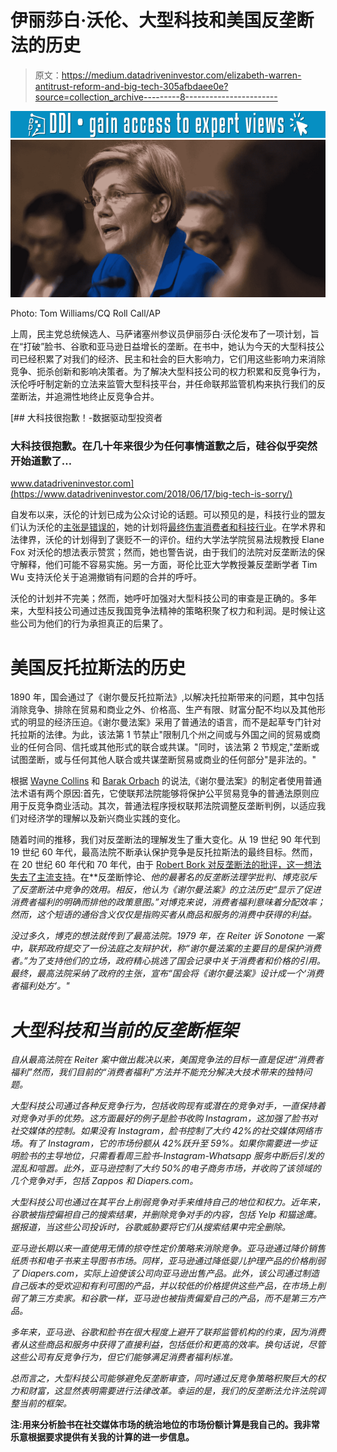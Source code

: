 # 伊丽莎白·沃伦、大型科技和美国反垄断法的历史

> 原文：<https://medium.datadriveninvestor.com/elizabeth-warren-antitrust-reform-and-big-tech-305afbdaee0e?source=collection_archive---------8----------------------->

[![](img/3204001d41af6a353f205338ceeec615.png)](http://www.track.datadriveninvestor.com/1B9E)![](img/cc21585c1e332d66325bb9b206bdd580.png)

Photo: Tom Williams/CQ Roll Call/AP

上周，民主党总统候选人、马萨诸塞州参议员伊丽莎白·沃伦发布了一项计划，旨在“打破”脸书、谷歌和亚马逊日益增长的垄断。在书中，她认为今天的大型科技公司已经积累了对我们的经济、民主和社会的巨大影响力，它们用这些影响力来消除竞争、扼杀创新和影响决策者。为了解决大型科技公司的权力积累和反竞争行为，沃伦呼吁制定新的立法来监管大型科技平台，并任命联邦监管机构来执行我们的反垄断法，并追溯性地终止反竞争合并。

[](https://www.datadriveninvestor.com/2018/06/17/big-tech-is-sorry/) [## 大科技很抱歉！-数据驱动型投资者

### 大科技很抱歉。在几十年来很少为任何事情道歉之后，硅谷似乎突然开始道歉了…

www.datadriveninvestor.com](https://www.datadriveninvestor.com/2018/06/17/big-tech-is-sorry/) 

自发布以来，沃伦的计划已成为公众讨论的话题。可以预见的是，科技行业的盟友们认为沃伦的[主张是错误的](https://www.washingtonexaminer.com/opinion/3-reasons-elizabeth-warrens-tech-giant-breakup-plan-is-idiotic)，她的计划将[最终伤害消费者和科技行业](https://www.washingtonpost.com/opinions/2019/03/08/why-break-up-big-tech-will-work-better-warren-campaign-theme-than-an-actual-policy/?utm_term=.252044ae9346)。在学术界和法律界，沃伦的计划得到了褒贬不一的评价。纽约大学法学院贸易法规教授 Elane Fox 对沃伦的想法表示赞赏；然而，她也警告说，由于我们的法院对反垄断法的保守解释，他们可能不容易实施。另一方面，哥伦比亚大学教授兼反垄断学者 Tim Wu 支持沃伦关于追溯撤销有问题的合并的呼吁。

沃伦的计划并不完美；然而，她呼吁加强对大型科技公司的审查是正确的。多年来，大型科技公司通过违反我国竞争法精神的策略积聚了权力和利润。是时候让这些公司为他们的行为承担真正的后果了。

# 美国反托拉斯法的历史

1890 年，国会通过了《谢尔曼反托拉斯法》,以解决托拉斯带来的问题，其中包括消除竞争、排除在贸易和商业之外、价格高、生产有限、财富分配不均以及其他形式的明显的经济压迫。《谢尔曼法案》采用了普通法的语言，而不是起草专门针对托拉斯的法律。为此，该法第 1 节禁止"限制几个州之间或与外国之间的贸易或商业的任何合同、信托或其他形式的联合或共谋。"同时，该法第 2 节规定,"垄断或试图垄断，或与任何其他人联合或共谋垄断贸易或商业的任何部分"是非法的。"

根据 [Wayne Collins](https://ir.lawnet.fordham.edu/flr/vol81/iss5/7/) 和 [Barak Orbach](https://poseidon01.ssrn.com/delivery.php?ID=158006120027099093065117127119097023022073004041071075072105109101110065002122075099004009106006041043008020122088080004120121027034008006040080019022025001124072073016004070110091000101124080004088001003086068116112022065099081066113082029070021074&EXT=pdf) 的说法,《谢尔曼法案》的制定者使用普通法术语有两个原因:首先，它使联邦法院能够将保护公平贸易竞争的普通法原则应用于反竞争商业活动。其次，普通法程序授权联邦法院调整反垄断判例，以适应我们对经济学的理解以及新兴商业实践的变化。

随着时间的推移，我们对反垄断法的理解发生了重大变化。从 19 世纪 90 年代到 19 世纪 60 年代，最高法院不断承认保护竞争是反托拉斯法的最终目标。然而，在 20 世纪 60 年代和 70 年代，由于 [Robert Bork 对反垄断法的批评，这一想法失去了主流支持](https://poseidon01.ssrn.com/delivery.php?ID=696117021029087084115114102084123092003022059077010067123121073126081081018090011124055045059003055045042126118014023005127098061052089087080013090095007029002007052011024125100112097024103103099119088001071094094029066014091111109003119031115083114&EXT=pdf)。在**反垄断悖论、*他的最著名的反垄断法理学批判、博克驳斥了反垄断法中竞争的效用。相反，他认为《谢尔曼法案》的立法历史“显示了促进消费者福利的明确而排他的政策意图。”对博克来说，消费者福利意味着分配效率；然而，这个短语的通俗含义仅仅是指购买者从商品和服务的消费中获得的利益。*

*没过多久，博克的想法就传到了最高法院。1979 年，在 Reiter 诉 Sonotone 一案中，联邦政府提交了一份法庭之友辩护状，称“谢尔曼法案的主要目的是保护消费者。”为了支持他们的立场，政府精心挑选了国会记录中关于消费者和价格的引用。最终，最高法院采纳了政府的主张，宣布“国会将《谢尔曼法案》设计成一个‘消费者福利处方’。"*

# *大型科技和当前的反垄断框架*

*自从最高法院在 Reiter 案中做出裁决以来，美国竞争法的目标一直是促进“消费者福利”然而，我们目前的“消费者福利”方法并不能充分解决大技术带来的独特问题。*

*大型科技公司通过各种反竞争行为，包括收购现有或潜在的竞争对手，一直保持着对竞争对手的优势。这方面最好的例子是脸书收购 Instagram，这加强了脸书对社交媒体的控制。如果没有 Instagram，脸书控制了大约 42%的社交媒体网络市场。有了 Instagram，它的市场份额从 42%跃升至 59%。如果你需要进一步证明脸书的主导地位，只需看看周三脸书-Instagram-Whatsapp 服务中断后引发的混乱和喧嚣。此外，亚马逊控制了大约 50%的电子商务市场，并收购了该领域的几个竞争对手，包括 Zappos 和 Diapers.com。*

*大型科技公司也通过在其平台上削弱竞争对手来维持自己的地位和权力。近年来，谷歌被指控偏袒自己的搜索结果，并删除竞争对手的内容，包括 Yelp 和猫途鹰。据报道，当这些公司投诉时，谷歌威胁要将它们从搜索结果中完全删除。*

*亚马逊长期以来一直使用无情的掠夺性定价策略来消除竞争。亚马逊通过降价销售纸质书和电子书来主导图书市场。同样，亚马逊通过降低婴儿护理产品的价格削弱了 Diapers.com，实际上迫使该公司向亚马逊出售产品。此外，该公司通过制造自己版本的受欢迎和有利可图的产品，并以较低的价格提供这些产品，在市场上削弱了第三方卖家。和谷歌一样，亚马逊也被指责偏爱自己的产品，而不是第三方产品。*

*多年来，亚马逊、谷歌和脸书在很大程度上避开了联邦监管机构的约束，因为消费者从这些商品和服务中获得了直接利益，包括低价和更高的效率。换句话说，尽管这些公司有反竞争行为，但它们能够满足消费者福利标准。*

*总而言之，大型科技公司能够避免反垄断审查，同时通过反竞争策略积聚巨大的权力和财富，这显然表明需要进行法律改革。幸运的是，我们的反垄断法允许法院调整当前的框架。*

**注:用来分析脸书在社交媒体市场的统治地位的市场份额计算是我自己的。我非常乐意根据要求提供有关我的计算的进一步信息。**